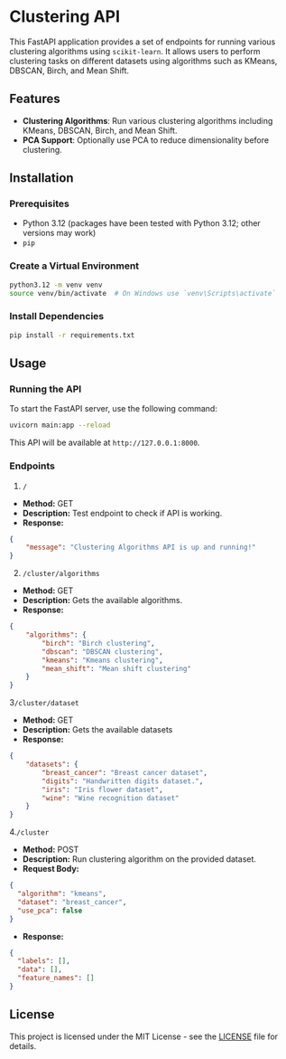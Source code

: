 # Clustering API

This FastAPI application provides a set of endpoints for running various clustering algorithms using `scikit-learn`. It allows users to perform clustering tasks on different datasets using algorithms such as KMeans, DBSCAN, Birch, and Mean Shift.

## Features

- **Clustering Algorithms**: Run various clustering algorithms including KMeans, DBSCAN, Birch, and Mean Shift.
- **PCA Support**: Optionally use PCA to reduce dimensionality before clustering.

## Installation

### Prerequisites

- Python 3.12 (packages have been tested with Python 3.12; other versions may work)
- `pip`

### Create a Virtual Environment
```bash
python3.12 -m venv venv
source venv/bin/activate  # On Windows use `venv\Scripts\activate`
```

### Install Dependencies
```bash
pip install -r requirements.txt
```

## Usage

### Running the API
To start the FastAPI server, use the following command:
```bash
uvicorn main:app --reload
```
This API will be available at `http://127.0.0.1:8000`.

### Endpoints
1. `/`
- **Method:** GET
- **Description:** Test endpoint to check if API is working.
- **Response:**
```json
{
    "message": "Clustering Algorithms API is up and running!"
}
```
2. `/cluster/algorithms`
- **Method:** GET
- **Description:** Gets the available algorithms.
- **Response:**
```json
{
    "algorithms": {
        "birch": "Birch clustering",
        "dbscan": "DBSCAN clustering",
        "kmeans": "Kmeans clustering",
        "mean_shift": "Mean shift clustering"
    }
}
```
3`/cluster/dataset`
- **Method:** GET
- **Description:** Gets the available datasets
- **Response:**
```json
{
    "datasets": {
        "breast_cancer": "Breast cancer dataset",
        "digits": "Handwritten digits dataset.",
        "iris": "Iris flower dataset",
        "wine": "Wine recognition dataset"
    }
}
```
4.`/cluster`
- **Method:** POST
- **Description:** Run clustering algorithm on the provided dataset.
- **Request Body:**
```json
{
  "algorithm": "kmeans",   
  "dataset": "breast_cancer", 
  "use_pca": false         
}
```
- **Response:**
```json
{
  "labels": [], 
  "data": [], 
  "feature_names": [] 
}
```

## License

This project is licensed under the MIT License - see the [LICENSE](LICENSE) file for details.
